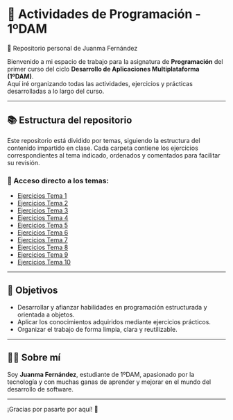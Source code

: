 # 🧠 Actividades de Programación - 1ºDAM  
📁 Repositorio personal de Juanma Fernández

Bienvenido a mi espacio de trabajo para la asignatura de **Programación** del primer curso del ciclo **Desarrollo de Aplicaciones Multiplataforma (1ºDAM)**.  
Aquí iré organizando todas las actividades, ejercicios y prácticas desarrolladas a lo largo del curso.

---

## 📚 Estructura del repositorio

Este repositorio está dividido por temas, siguiendo la estructura del contenido impartido en clase. Cada carpeta contiene los ejercicios correspondientes al tema indicado, ordenados y comentados para facilitar su revisión.

### 🔗 Acceso directo a los temas:

- [Ejercicios Tema 1](./tema_1/)
- [Ejercicios Tema 2](./tema_2/)
- [Ejercicios Tema 3](./tema_3/)
- [Ejercicios Tema 4](./tema_4/)
- [Ejercicios Tema 5](./tema_5/)
- [Ejercicios Tema 6](./tema_6/)
- [Ejercicios Tema 7](./tema_7/)
- [Ejercicios Tema 8](./tema_8/)
- [Ejercicios Tema 9](./tema_9/)
- [Ejercicios Tema 10](./tema_10/)

---

## 📌 Objetivos

- Desarrollar y afianzar habilidades en programación estructurada y orientada a objetos.
- Aplicar los conocimientos adquiridos mediante ejercicios prácticos.
- Organizar el trabajo de forma limpia, clara y reutilizable.

---

## 🧑‍💻 Sobre mí

Soy **Juanma Fernández**, estudiante de 1ºDAM, apasionado por la tecnología y con muchas ganas de aprender y mejorar en el mundo del desarrollo de software.

---

¡Gracias por pasarte por aquí! 🚀  